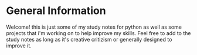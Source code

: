 # General Information
Welcome! this is just some of my study notes for python as well as some projects that i'm working on to help improve my skills. Feel free to add to the study notes as long as it's creative critizism or generally designed to improve it.
